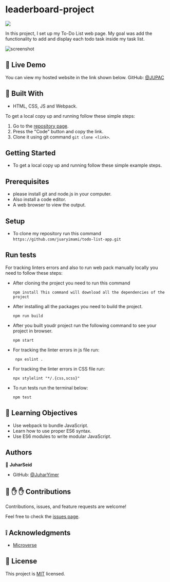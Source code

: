 # leaderboard-project
![](https://img.shields.io/badge/Microverse-blueviolet)

In this project, I set up my To-Do List web page. My goal was add the functionality to add and display each todo task inside my task list. 

![screenshot](/public/Screenshot%20from%202022-10-06%2009-06-02.png)

## :red_circle: Live Demo
You can view my hosted website in the link shown below.
GitHub: [@JUPAC](https://juaryimami.github.io/todo-list-app/dist/)

## :hammer: Built With

- HTML, CSS, JS and Webpack.

To get a local copy up and running follow these simple steps:

1. Go to the [repository page]( https://juaryimami.github.io/todo-list-app/).
2. Press the "Code" button and copy the link.
3. Clone it using git command `git clone <link>`.

## Getting Started
   - To get a local copy up and running follow these simple example steps.

## Prerequisites
   - please install git and node.js in your computer.
   - Also install a code editor.
   - A web browser to view the output.

## Setup
   - To clone my repository run this command `https://github.com/juaryimami/todo-list-app.git`  

## Run tests
   For tracking linters errors and also to run web pack manually locally you need to follow these steps:

   - After cloning the project you need to run this command

         npm install This command will download all the dependencies of the project

   - After installing all the packages you need to build the project.
        
         npm run build
         
   - After you built youdr project run the following command to see your project in browser.
        
         npm start

  - For tracking the linter errors in js file run:

         npx eslint .

   - For tracking the linter errors in CSS file run:

         npx stylelint "*/.{css,scss}"

   - To run tests run the terminal below:

         npm test

## :blue_book: Learning Objectives

- Use webpack to bundle JavaScript.
- Learn how to use proper ES6 syntax.
- Use ES6 modules to write modular JavaScript.

## Authors

👤 **JuharSeid**

- GitHub: [@JuharYimer](https://github.com/juaryimami)

## 🤝 :raised_hand: :raised_hand: Contributions

Contributions, issues, and feature requests are welcome!

Feel free to check the [issues page](https://github.com/juaryimami/todo-list-app/issues).

## :grey_exclamation: Acknowledgments

- [Microverse](https://www.microverse.org/)

## 📝 License

This project is [MIT](LICENSE) licensed.
